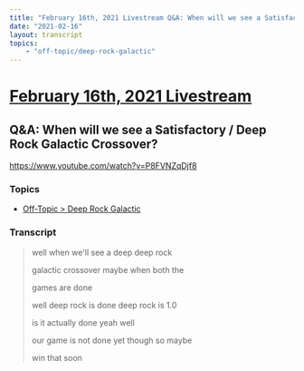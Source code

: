 ```yaml
---
title: "February 16th, 2021 Livestream Q&A: When will we see a Satisfactory / Deep Rock Galactic Crossover?"
date: "2021-02-16"
layout: transcript
topics:
    - "off-topic/deep-rock-galactic"
---
```

# [February 16th, 2021 Livestream](../2021-02-16.md)
## Q&A: When will we see a Satisfactory / Deep Rock Galactic Crossover?
https://www.youtube.com/watch?v=P8FVNZqDjf8

### Topics
* [Off-Topic > Deep Rock Galactic](../topics/off-topic/deep-rock-galactic.md)

### Transcript

> well when we'll see a deep deep rock
>
> galactic crossover maybe when both the
>
> games are done
>
> well deep rock is done deep rock is 1.0
>
> is it actually done yeah well
>
> our game is not done yet though so maybe
>
> win that soon
